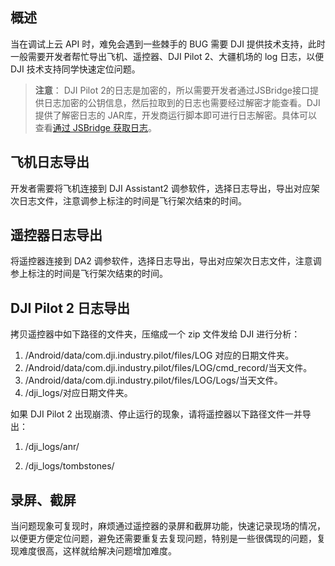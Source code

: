 ## 概述

当在调试上云 API 时，难免会遇到一些棘手的 BUG 需要 DJI 提供技术支持，此时一般需要开发者帮忙导出飞机、遥控器、DJI Pilot 2、大疆机场的 log 日志，以便 DJI 技术支持同学快速定位问题。

> **注意**：
> DJI Pilot 2的日志是加密的，所以需要开发者通过JSBridge接口提供日志加密的公钥信息，然后拉取到的日志也需要经过解密才能查看。DJI提供了解密日志的 JAR库，开发商运行脚本即可进行日志解密。具体可以查看[通过 JSBridge 获取日志](https://developer.dji.com/doc/cloud-api-tutorial/cn/feature-set/pilot-feature-set/pull-pilot-log.html)。

## 飞机日志导出

开发者需要将飞机连接到 DJI Assistant2 调参软件，选择日志导出，导出对应架次日志文件，注意调参上标注的时间是飞行架次结束的时间。

## 遥控器日志导出

将遥控器连接到 DA2 调参软件，选择日志导出，导出对应架次日志文件，注意调参上标注的时间是飞行架次结束的时间。

## DJI Pilot 2 日志导出

拷贝遥控器中如下路径的文件夹，压缩成一个 zip 文件发给 DJI 进行分析：

1. /Android/data/com.dji.industry.pilot/files/LOG 对应的日期文件夹。
2. /Android/data/com.dji.industry.pilot/files/LOG/cmd_record/当天文件。
3. /Android/data/com.dji.industry.pilot/files/LOG/Logs/当天文件。
4. /dji_logs/对应日期文件夹。

如果 DJI Pilot 2 出现崩溃、停止运行的现象，请将遥控器以下路径文件一并导出：

1. /dji_logs/anr/

2. /dji_logs/tombstones/

## 录屏、截屏

当问题现象可复现时，麻烦通过遥控器的录屏和截屏功能，快速记录现场的情况，以便更方便定位问题，避免还需要重复去复现问题，特别是一些很偶现的问题，复现难度很高，这样就给解决问题增加难度。

